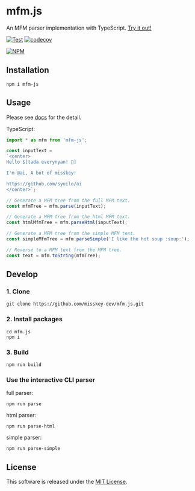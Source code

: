 # mfm.js
An MFM parser implementation with TypeScript.
[Try it out!](https://runkit.com/npm/mfm-js)

[![Test](https://github.com/misskey-dev/mfm.js/actions/workflows/test.yml/badge.svg)](https://github.com/misskey-dev/mfm.js/actions/workflows/test.yml)
[![codecov](https://codecov.io/gh/misskey-dev/mfm.js/branch/develop/graph/badge.svg?token=irAWFiHK8T)](https://codecov.io/gh/misskey-dev/mfm.js)

[![NPM](https://nodei.co/npm/mfm-js.png?downloads=true&downloadRank=true&stars=true)](https://www.npmjs.com/package/mfm-js)

## Installation
```
npm i mfm-js
```

## Usage
Please see [docs](./docs/index.md) for the detail.

TypeScript:
```ts
import * as mfm from 'mfm-js';

const inputText =
`<center>
Hello $[tada everynyan! 🎉]

I'm @ai, A bot of misskey!

https://github.com/syuilo/ai
</center>`;

// Generate a MFM tree from the full MFM text.
const mfmTree = mfm.parse(inputText);

// Generate a MFM tree from the html MFM text.
const htmlMfmTree = mfm.parseHtml(inputText);

// Generate a MFM tree from the simple MFM text.
const simpleMfmTree = mfm.parseSimple('I like the hot soup :soup:​');

// Reverse to a MFM text from the MFM tree.
const text = mfm.toString(mfmTree);

```

## Develop
### 1. Clone
```
git clone https://github.com/misskey-dev/mfm.js.git
```

### 2. Install packages
```
cd mfm.js
npm i
```

### 3. Build
```
npm run build
```

### Use the interactive CLI parser
full parser:
```
npm run parse
```

html parser:
```
npm run parse-html
```

simple parser:
```
npm run parse-simple
```

## License
This software is released under the [MIT License](LICENSE).
